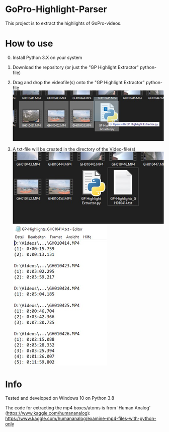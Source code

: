 # GoPro-Highlight-Parser
This project is to extract the highlights of GoPro-videos.


# How to use
0. Install Python 3.X on your system
1. Download the repository (or just the "GP Highlight Extractor" python-file)
2. Drag and drop the videofile(s) onto the "GP Highlight Extractor" python-file
![drag and drop](/images/drag_and_drop_onto_file.jpg)

3. A txt-file will be created in the directory of the Video-file(s)
![created txt-file](/images/created_txt.jpg)
![Formatting of the txt](/images/inside_txt.jpg)

# Info
Tested and developed on Windows 10 on Python 3.8

The code for extracting the mp4 boxes/atoms is from 'Human Analog' (https://www.kaggle.com/humananalog):
https://www.kaggle.com/humananalog/examine-mp4-files-with-python-only
